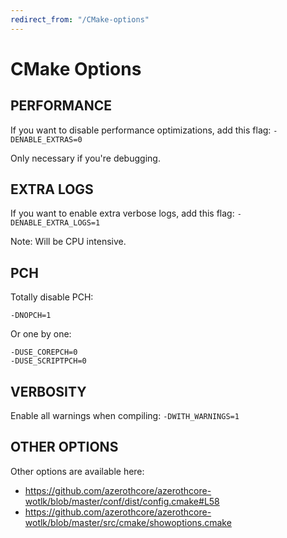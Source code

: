 ```yaml
---
redirect_from: "/CMake-options"
---
```


# CMake Options

## PERFORMANCE

If you want to disable performance optimizations, add this flag: `-DENABLE_EXTRAS=0`

Only necessary if you're debugging.

## EXTRA LOGS

If you want to enable extra verbose logs, add this flag: `-DENABLE_EXTRA_LOGS=1`

Note: Will be CPU intensive.

## PCH

Totally disable PCH:

`-DNOPCH=1`

Or one by one:
```
-DUSE_COREPCH=0
-DUSE_SCRIPTPCH=0
```

## VERBOSITY

Enable all warnings when compiling: `-DWITH_WARNINGS=1`

## OTHER OPTIONS

Other options are available here:

* https://github.com/azerothcore/azerothcore-wotlk/blob/master/conf/dist/config.cmake#L58
* https://github.com/azerothcore/azerothcore-wotlk/blob/master/src/cmake/showoptions.cmake
